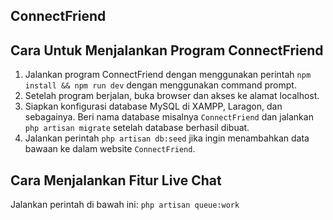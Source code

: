 ## ConnectFriend

## Cara Untuk Menjalankan Program ConnectFriend
1.  Jalankan program ConnectFriend dengan menggunakan perintah `npm install && npm run dev` dengan menggunakan command prompt.
2.  Setelah program berjalan, buka browser dan akses ke alamat localhost.
3.  Siapkan konfigurasi database MySQL di XAMPP, Laragon, dan sebagainya. Beri nama database misalnya `ConnectFriend` dan jalankan `php artisan migrate` setelah database berhasil dibuat.
4.  Jalankan perintah `php artisan db:seed` jika ingin menambahkan data bawaan ke dalam website `ConnectFriend`.

## Cara Menjalankan Fitur Live Chat
Jalankan perintah di bawah ini:
`php artisan queue:work`
